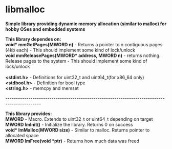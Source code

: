 # libmalloc
<b>Simple library providing dynamic memory allocation (similar to malloc) for hobby OSes and embedded systems</b>

<b>This library dependes on:</b><br>
<b>void* mmGetPages(MWORD n)</b> - Returns a pointer to n contiguous pages (4kb each) - This should implement some kind of lock/unlock<br>
<b>void mmReleasePages(MWORD* address, MWORD n)</b> - returns nothing. Release pages to the system - This should implement some kind of lock/unlock<br><br>
<b><stdint.h></b> - Definitions for uint32_t and uint64_t(for x86_64 only)<br>
<b><stdbool.h></b> - Definition for bool type<br>
<b><string.h></b> - memcpy and memset<br>

<b>---------------------------------------------------------------------------------------------</b><br>

<b>This library provides:</b><br>
<b>MWORD</b> - Macro. Extends to uint32_t or uint64_t depending on target<br>
<b>MWORD lmInit()</b> - Initialize the library. Returns 0 on success<br>
<b>void* lmMalloc(MWORD size)</b> - Similar to malloc. Returns pointer to allocated space<br>
<b>MWORD lmFree(void *ptr)</b> - Returns how much data was freed<br>



